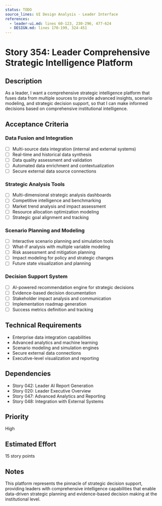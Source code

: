 ```yaml
---
status: TODO
source_lines: UI Design Analysis - Leader Interface
references:
  - leader-ui.md: lines 60-123, 230-296, 477-624
  - DESIGN.md: lines 170-199, 324-451
---
```


# Story 354: Leader Comprehensive Strategic Intelligence Platform

## Description
As a leader, I want a comprehensive strategic intelligence platform that fuses data from multiple sources to provide advanced insights, scenario modeling, and strategic decision support, so that I can make informed decisions based on comprehensive institutional intelligence.

## Acceptance Criteria

### Data Fusion and Integration
- [ ] Multi-source data integration (internal and external systems)
- [ ] Real-time and historical data synthesis
- [ ] Data quality assessment and validation
- [ ] Automated data enrichment and contextualization
- [ ] Secure external data source connections

### Strategic Analysis Tools
- [ ] Multi-dimensional strategic analysis dashboards
- [ ] Competitive intelligence and benchmarking
- [ ] Market trend analysis and impact assessment
- [ ] Resource allocation optimization modeling
- [ ] Strategic goal alignment and tracking

### Scenario Planning and Modeling
- [ ] Interactive scenario planning and simulation tools
- [ ] What-if analysis with multiple variable modeling
- [ ] Risk assessment and mitigation planning
- [ ] Impact modeling for policy and strategic changes
- [ ] Future state visualization and planning

### Decision Support System
- [ ] AI-powered recommendation engine for strategic decisions
- [ ] Evidence-based decision documentation
- [ ] Stakeholder impact analysis and communication
- [ ] Implementation roadmap generation
- [ ] Success metrics definition and tracking

## Technical Requirements
- Enterprise data integration capabilities
- Advanced analytics and machine learning
- Scenario modeling and simulation engines
- Secure external data connections
- Executive-level visualization and reporting

## Dependencies
- Story 042: Leader AI Report Generation
- Story 020: Leader Executive Overview
- Story 047: Advanced Analytics and Reporting
- Story 048: Integration with External Systems

## Priority
High

## Estimated Effort
15 story points

## Notes
This platform represents the pinnacle of strategic decision support, providing leaders with comprehensive intelligence capabilities that enable data-driven strategic planning and evidence-based decision making at the institutional level.